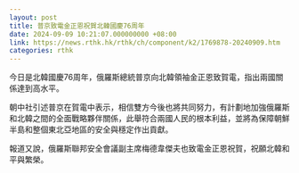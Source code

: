 ```yaml
---
layout: post
title: 普京致電金正恩祝賀北韓國慶76周年
date: 2024-09-09 10:21:07.000000000 +08:00
link: https://news.rthk.hk/rthk/ch/component/k2/1769878-20240909.htm
categories: rthk
---
```


今日是北韓國慶76周年，俄羅斯總統普京向北韓領袖金正恩致賀電，指出兩國關係達到高水平。

朝中社引述普京在賀電中表示，相信雙方今後也將共同努力，有計劃地加強俄羅斯和北韓之間的全面戰略夥伴關係，此舉符合兩國人民的根本利益，並將為保障朝鮮半島和整個東北亞地區的安全與穩定作出貢獻。

報道又說，俄羅斯聯邦安全會議副主席梅德韋傑夫也致電金正恩祝賀，祝願北韓和平與繁榮。

